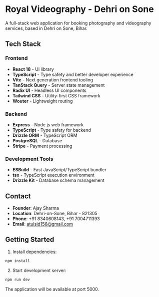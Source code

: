 
# Royal Videography - Dehri on Sone

A full-stack web application for booking photography and videography services, based in Dehri on Sone, Bihar.

## Tech Stack

### Frontend
- **React 18** - UI library
- **TypeScript** - Type safety and better developer experience
- **Vite** - Next generation frontend tooling
- **TanStack Query** - Server state management
- **Radix UI** - Headless UI components
- **Tailwind CSS** - Utility-first CSS framework
- **Wouter** - Lightweight routing

### Backend
- **Express** - Node.js web framework
- **TypeScript** - Type safety for backend
- **Drizzle ORM** - TypeScript ORM
- **PostgreSQL** - Database
- **Stripe** - Payment processing

### Development Tools
- **ESBuild** - Fast JavaScript/TypeScript bundler
- **tsx** - TypeScript execution environment
- **Drizzle Kit** - Database schema management

## Contact

- **Founder**: Ajay Sharma
- **Location**: Dehri-on-Sone, Bihar - 821305
- **Phone**: +91 8340608143, +91 7004711393
- **Email**: atulsid156@gmail.com

## Getting Started

1. Install dependencies:
```bash
npm install
```

2. Start development server:
```bash
npm run dev
```

The application will be available at port 5000.
